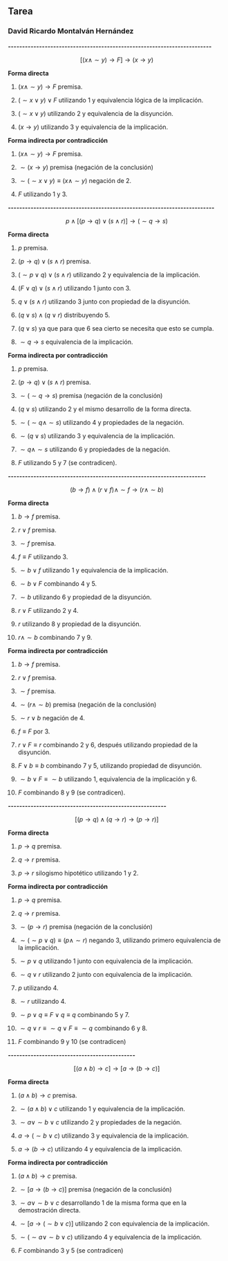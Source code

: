 ## Tarea
### David Ricardo Montalván Hernández

**------------------------------------------------------------------------**

$$[(x \wedge \sim y) \rightarrow F] \rightarrow (x \rightarrow y) $$

**Forma directa**

1. $(x \wedge \sim y) \rightarrow F$ premisa.

2. $(\sim x \vee y ) \vee F$ utilizando 1 y equivalencia lógica de la implicación.

3. $(\sim x \vee y )$ utilizando 2 y equivalencia de la disyunción.

4. $(x \rightarrow y)$ utilizando 3 y equivalencia de la implicación.


**Forma indirecta por contradicción**

1. $(x \wedge \sim y) \rightarrow F$ premisa.

2. $\sim (x \rightarrow y)$ premisa (negación de la conclusión)

3. $\sim (\sim x \vee y) \equiv (x\wedge \sim y)$ negación de 2.

4. $F$ utilizando 1 y 3.

**-------------------------------------------------------------------------**

$$p \wedge [(p \rightarrow q) \vee (s \wedge r)] \rightarrow (\sim q \rightarrow s)$$

**Forma directa**

1. $p$ premisa.

2. $(p \rightarrow q) \vee (s \wedge r)$ premisa.

3. $(\sim p \vee q) \vee (s \wedge r)$ utilizando 2 y equivalencia de la implicación.

4. $(F \vee q) \vee (s \wedge r)$ utilizando 1 junto con 3.

5. $q \vee (s \wedge r)$ utilizando 3 junto con propiedad de la disyunción.

6. $(q \vee s) \wedge (q \vee r)$ distribuyendo 5.

7. $(q \vee s)$ ya que para que 6 sea cierto se necesita que esto se cumpla.

8. $\sim q \rightarrow s$ equivalencia de la implicación.

**Forma indirecta por contradicción**

1. $p$ premisa.

2. $(p \rightarrow q) \vee (s \wedge r)$ premisa.

3. $\sim (\sim q \rightarrow s)$ premisa (negación de la conclusión)

4. $(q \vee s)$ utilizando 2 y el mismo desarrollo de la forma directa.

5. $\sim (\sim q \wedge \sim s)$ utilizando 4 y propiedades de la negación.

6. $\sim (q \vee s)$ utilizando 3 y equivalencia de la implicación.

7. $\sim q \wedge \sim s$ utilizando 6 y propiedades de la negación.

8. $F$ utilizando 5 y 7 (se contradicen).

**----------------------------------------------------------------------**

$$(b \rightarrow f) \wedge (r \vee f) \wedge \sim f \rightarrow (r \wedge \sim b)$$

**Forma directa**

1. $b \rightarrow f$ premisa.

2. $r \vee f$ premisa.

3. $\sim f$ premisa.

4. $f \equiv F$ utilizando 3.

5. $\sim b \vee f$ utilizando 1 y equivalencia de la implicación.

6. $\sim b \vee F$ combinando 4 y 5.

7. $\sim b$ utilizando 6 y propiedad de la disyunción.

8. $r \vee F$ utilizando 2 y 4.

9. $r$ utilizando 8 y propiedad de la disyunción.

10. $r \wedge \sim b$ combinando 7 y 9.

**Forma indirecta por contradicción**

1. $b \rightarrow f$ premisa.

2. $r \vee f$ premisa.

3. $\sim f$ premisa.

4. $\sim (r \wedge \sim b)$ premisa (negación de la conclusión)

5. $\sim r \vee b$ negación de 4.

6. $f \equiv F$ por 3.

7. $r\vee F \equiv r$ combinando 2 y 6, después utilizando propiedad de la disyunción.

8. $F \vee b \equiv b$ combinando 7 y 5, utilizando propiedad de disyunción.

9. $\sim b \vee F \equiv \sim b$ utilizando 1, equivalencia de la implicación y 6.

10. $F$ combinando 8 y 9 (se contradicen).

**--------------------------------------------------------**

$$[(p \rightarrow q) \wedge (q \rightarrow r) \rightarrow (p \rightarrow r)]$$

**Forma directa**

1. $p\rightarrow q$ premisa.

2. $q \rightarrow r$ premisa.

3. $p \rightarrow r$ silogismo hipotético utilizando 1 y 2.

**Forma indirecta por contradicción**


1. $p\rightarrow q$ premisa.

2. $q \rightarrow r$ premisa.

3. $\sim (p \rightarrow r)$ premisa (negación de la conclusión)

4. $\sim (\sim p \vee q) \equiv (p \wedge \sim r)$ negando 3, utilizando primero equivalencia de la implicación.

5. $\sim p \vee q$ utilizando 1 junto con equivalencia de la implicación.

6. $\sim q \vee r$ utilizando 2 junto con equivalencia de la implicación.

7. $p$ utilizando 4.

8. $\sim r$ utilizando 4.

9. $\sim p \vee q \equiv F \vee q \equiv q$ combinando 5 y 7.

10. $\sim q \vee r \equiv \sim q \vee F \equiv \sim q$ combinando 6 y 8.

11. $F$ combinando 9 y 10 (se contradicen)

**---------------------------------------------**

$$[(a \wedge b) \rightarrow c ] \rightarrow [a \rightarrow (b \rightarrow c)]$$

**Forma directa**

1. $(a \wedge b)\rightarrow c$ premisa.

2. $\sim (a \wedge b) \vee c$ utilizando 1 y equivalencia de la implicación.

3. $\sim a \vee \sim b \vee c$ utilizando 2 y propiedades de la negación.

4. $a \rightarrow (\sim b \vee c)$ utilizando 3 y equivalencia de la implicación.

5. $a \rightarrow (b \rightarrow c)$ utilizando 4 y equivalencia de la implicación.

**Forma indirecta por contradicción**

1. $(a \wedge b) \rightarrow c$ premisa.

2. $\sim [a \rightarrow (b \rightarrow c)]$ premisa (negación de la conclusión)

3. $\sim a \vee \sim b \vee c$ desarrollando 1 de la misma forma que en la demostración directa.

4. $\sim [a \rightarrow (\sim b \vee c)]$ utilizando 2 con equivalencia de la implicación.

5. $\sim (\sim a \vee \sim b \vee c)$ utilizando 4 y equivalencia de la implicación.

6. $F$ combinando 3 y 5 (se contradicen)
